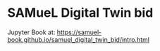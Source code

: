 # SAMueL Digital Twin bid

Jupyter Book at: https://samuel-book.github.io/samuel_digital_twin_bid/intro.html
